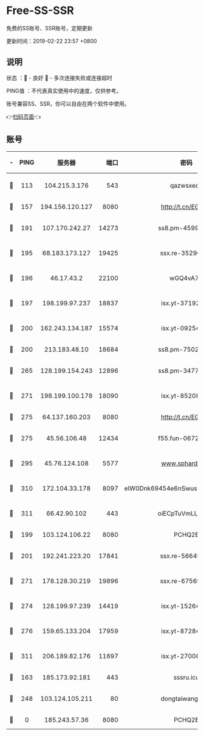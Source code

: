 # Free-SS-SSR

免费的SS账号、SSR账号，定期更新

更新时间：2019-02-22 23:57 +0800

## 说明

状态     ：🙂 - 良好 🙁 - 多次连接失败或连接超时

PING值   ：不代表真实使用中的速度，仅供参考。

账号兼容SS、SSR，你可以自由在两个软件中使用。

👉[扫码页面](https://liesauer.github.io/free-ss-ssr.github.io/)👈

## 账号

|-|PING|服务器|端口|密码|加密方式|区域|
|:----:|:----:|:-----:|-----:|:----:|:----:|:----:|
|🙂|113|104.215.3.176|543|qazwsxedc|aes-256-gcm|JP|
|🙂|157|194.156.120.127|8080|http://t.cn/EGJIyrl|rc4-md5|RU|
|🙂|191|107.170.242.27|14273|ss8.pm-45999497|aes-256-cfb|US|
|🙂|195|68.183.173.127|19425|ssx.re-35296250|aes-256-cfb|US|
|🙂|196|46.17.43.2|22100|wGQ4vA7D|aes-256-gcm|RU|
|🙂|197|198.199.97.237|18837|isx.yt-37192163|aes-256-cfb|US|
|🙂|200|162.243.134.187|15574|isx.yt-09254887|aes-256-cfb|US|
|🙂|200|213.183.48.10|18684|ss8.pm-75023090|rc4-md5|RU|
|🙂|265|128.199.154.243|12896|ss8.pm-34775520|aes-256-cfb|SG|
|🙂|271|198.199.100.178|18090|isx.yt-85208704|aes-256-cfb|US|
|🙂|275|64.137.160.203|8080|http://t.cn/EGJIyrl|rc4-md5|CA|
|🙂|275|45.56.106.48|12434|f55.fun-06722136|aes-256-cfb|US|
|🙂|295|45.76.124.108|5577|www.sphard.com|aes-256-cfb|AU|
|🙂|310|172.104.33.178|8097|eIW0Dnk69454e6nSwuspv9DmS201tQ0D|aes-256-cfb|SG|
|🙂|311|66.42.90.102|443|oiECpTuVmLLxk4Ts|aes-256-cfb|US|
|🙂|199|103.124.106.22|8080|PCHQ2E|rc4-md5|US|
|🙂|201|192.241.223.20|17841|ssx.re-56649667|aes-256-cfb|US|
|🙂|271|178.128.30.219|19896|ssx.re-67569628|aes-256-cfb|SG|
|🙂|274|128.199.97.239|14419|isx.yt-15264430|aes-256-cfb|SG|
|🙂|276|159.65.133.204|17959|isx.yt-87284897|aes-256-cfb|SG|
|🙂|311|206.189.82.176|11697|isx.yt-27008665|aes-256-cfb|SG|
|🙁|163|185.173.92.181|443|sssru.icu|rc4-md5|RU|
|🙁|248|103.124.105.211|80|dongtaiwang.com|aes-256-cfb|US|
|🙁|0|185.243.57.36|8080|PCHQ2E|rc4-md5|US|
